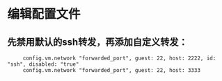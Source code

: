 # 编辑配置文件

## 先禁用默认的ssh转发，再添加自定义转发：

```
     config.vm.network "forwarded_port", guest: 22, host: 2222, id: "ssh", disabled: "true"
     config.vm.network "forwarded_port", guest: 22, host: 3333
```
